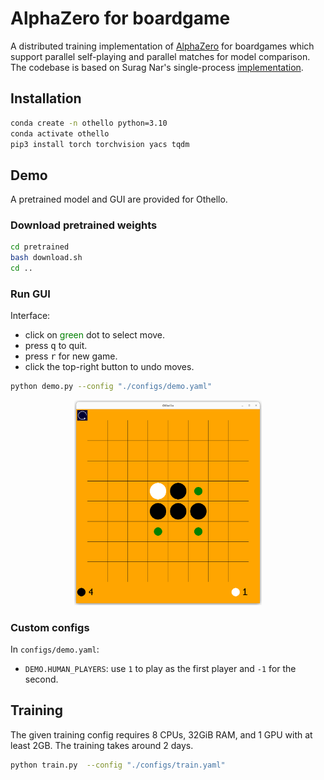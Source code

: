 # AlphaZero for boardgame
A distributed training implementation of [AlphaZero](https://www.science.org/doi/10.1126/science.aar6404) for boardgames which support parallel self-playing and parallel matches for model comparison. The codebase is based on Surag Nar's  single-process [implementation](https://github.com/suragnair/alpha-zero-general).

## Installation
```bash
conda create -n othello python=3.10
conda activate othello
pip3 install torch torchvision yacs tqdm
```
## Demo

A pretrained model and GUI are provided for Othello.
### Download pretrained weights
```bash
cd pretrained
bash download.sh
cd ..
```
### Run GUI
Interface:
- click on <span style="color:green">green</span> dot to select move.
- press <kbd>q</kbd> to quit.
- press <kbd>r</kbd> for new game.
- click the top-right button to undo moves.

```bash 
python demo.py --config "./configs/demo.yaml"
```
<p align="center"><img src="assets/interface.png" width=300 center></p>

### Custom configs
In `configs/demo.yaml`:

-  `DEMO.HUMAN_PLAYERS`: use `1` to play as the first player and `-1` for the second.

## Training
The given training config requires 8 CPUs, 32GiB RAM, and 1 GPU with at least 2GB. The training takes around 2 days.
```bash
python train.py  --config "./configs/train.yaml"
```